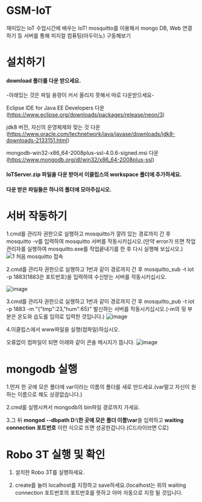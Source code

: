 ﻿GSM-IoT
=============
재미있는 IoT 수업시간에 배우는 IoT! mosquitto를 이용해서 mongo DB, Web 연결하기 등 서버를 통해 피지컬 컴퓨팅(아두이노) 구동해보기

설치하기
=============
#### download 폴더를 다운 받으세요.

-아래있는 것은 파일 용량이 커서 올리지 못해서 따로 다운받으세요-

Eclipse IDE for Java EE Developers 다운(https://www.eclipse.org/downloads/packages/release/neon/3)

jdk8 버전, 자신의 운영체제와 맞는 것 다운(https://www.oracle.com/technetwork/java/javase/downloads/jdk8-downloads-2133151.html)

mongodb-win32-x86_64-2008plus-ssl-4.0.6-signed.msi 다운(https://www.mongodb.org/dl/win32/x86_64-2008plus-ssl)

#### IoTServer.zip 파일을 다운 받아서 이클립스의 workspace 폴더에 추가하세요.
#### 다운 받은 파일들은 하나의 폴더에 모아주십시오.
서버 작동하기
===========
1.cmd를 관리자 권한으로 실행하고 mosquitto가 깔려 있는 경로까지 간 후 mosquitto -v를 입력하여 mosquitto 서버를 작동시키십시오.(만약 error가 뜨면 작업관리자를 실행하여 mosquitto.exe를 작업끝내기를 한 후 다시 실행해 보십시오.)
![1  처음 mosquitto 접속](https://user-images.githubusercontent.com/28949844/59104092-91ac3980-896b-11e9-82fb-b4bdcebc42c9.PNG)


2.cmd를 관리자 권한으로 실행하고 1번과 같이 경로까지 간 후 mosquitto_sub -t iot -p 1883(1883은 포트번호)을 입력하여 수신받는 서버를 작동시키십시오.

![image](https://user-images.githubusercontent.com/28949844/59105888-efdb1b80-896f-11e9-8e6c-7d905a98035c.png)


3.cmd를 관리자 권한으로 실행하고 1번과 같이 경로까지 간 후 mosquitto_pub -t iot -p 1883 -m "{\"tmp\":23,\"hum\":65}" 발신하는 서버를 작동시키십시오.(-m의 뒷 부분은 온도와 습도를 임의로 입력한 것입니다.)
![image](https://user-images.githubusercontent.com/28949844/59105511-0765d480-896f-11e9-851c-03c096d5bcb9.png)


4.이클립스에서 www파일을 실행(컴파일)하십시오.

오류없이 컴파일이 되면 아래와 같이 콘솔 메시지가 뜹니다.
![image](https://user-images.githubusercontent.com/28949844/59105965-287af500-8970-11e9-8b04-318c5b7cacf2.png)


mongodb 실행
===========
1.먼저 한 곳에 모은 폴더에 var이라는 이름의 폴더를 새로 만드세요.(var말고 자신이 원하는 이름으로 해도 상광없습니다.)

2.cmd를 실행시켜서 mongodb의 bin파일 경로까지 가세요.

3.그 뒤 **mongod --dbpath D:\한 곳에 모은 폴더 이름\var**을 입력하고 **waiting connection 포트번호** 이런 식으로 뜨면 성공한겁니다.(C드라이브면 C로) 

Robo 3T 실행 및 확인
===================
1. 설치한 Robo 3T를 실행하세요. 

2. create를 눌러 localhost를 지정하고 save하세요.(localhost는 위의 waiting connection 포트번호의 포트번호를 뜻하고 아마 자동으로 지정 될 것입니다.
